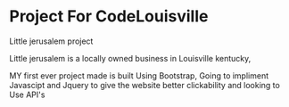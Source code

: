 # Project For CodeLouisville 
Little jerusalem project


Little jerusalem is a locally owned business in Louisville kentucky, 

MY first ever project made is built Using Bootstrap, Going to impliment Javascipt and Jquery to give the website better clickability and looking to Use API's
